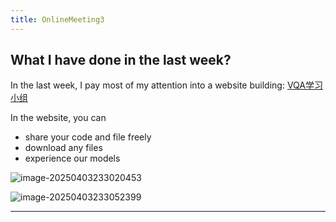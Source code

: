 ```yaml
---
title: OnlineMeeting3
---
```


## What I have done in the last week?

In the last week, I pay most of my attention into a website building: [VQA学习小组](https://vqa.yama-lei.top)



In the website, you can 

-   share your code and file freely
-   download any files
-   experience our models

![image-20250403233020453](https://yamapicgo.oss-cn-nanjing.aliyuncs.com/picgoImage/image-20250403233020453.png)

![image-20250403233052399](https://yamapicgo.oss-cn-nanjing.aliyuncs.com/picgoImage/image-20250403233052399.png)

---



